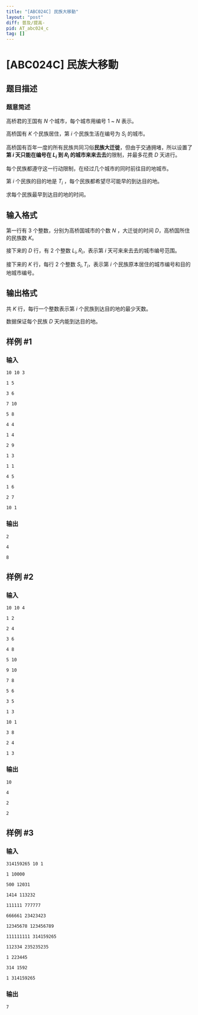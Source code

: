 ```yaml
---
title: "[ABC024C] 民族大移動"
layout: "post"
diff: 普及/提高-
pid: AT_abc024_c
tag: []
---
```


# [ABC024C] 民族大移動

## 题目描述

### 题意简述
高桥君的王国有 $N$ 个城市，每个城市用编号 $1$ ~ $N$ 表示。

高桥国有 $K$ 个民族居住，第 $i$ 个民族生活在编号为 $S_i$ 的城市。

高桥国有百年一度的所有民族共同习俗**民族大迁徙**，但由于交通拥堵，所以设置了**第 $i$ 天只能在编号在 $L_i$ 到 $R_i$ 的城市来来去去**的限制，并最多花费 $D$ 天进行。

每个民族都遵守这一行动限制，在经过几个城市的同时前往目的地城市。

第 $i$ 个民族的目的地是 $T_i$ ，每个民族都希望尽可能早的到达目的地。

求每个民族最早到达目的地的时间。

## 输入格式

第一行有 $3$ 个整数，分别为高桥国城市的个数 $N$ ，大迁徙的时间 $D$，高桥国所住的民族数 $K$。

接下来的 $D$ 行，有 $2$ 个整数 $L_i,R_i$，表示第 $i$ 天可来来去去的城市编号范围。

接下来的 $K$ 行，每行 $2$ 个整数 $S_i,T_i$，表示第 $i$ 个民族原本居住的城市编号和目的地城市编号。

## 输出格式

共 $K$ 行，每行一个整数表示第 $i$ 个民族到达目的地的最少天数。

数据保证每个民族 $D$ 天内能到达目的地。

## 样例 #1

### 输入

```
10 10 3
1 5
3 6
7 10
5 8
4 4
1 4
2 9
1 3
1 1
4 5
1 6
2 7
10 1
```

### 输出

```
2
4
8
```

## 样例 #2

### 输入

```
10 10 4
1 2
2 4
3 6
4 8
5 10
9 10
7 8
5 6
3 5
1 3
10 1
3 8
2 4
1 3
```

### 输出

```
10
4
2
2
```

## 样例 #3

### 输入

```
314159265 10 1
1 10000
500 12031
1414 113232
111111 777777
666661 23423423
12345678 123456789
111111111 314159265
112334 235235235
1 223445
314 1592
1 314159265
```

### 输出

```
7
```

